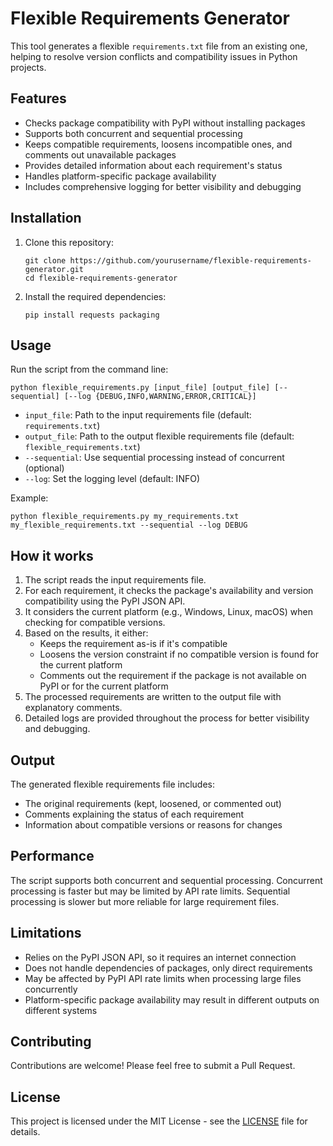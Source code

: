 # Flexible Requirements Generator

This tool generates a flexible `requirements.txt` file from an existing one, helping to resolve version conflicts and compatibility issues in Python projects.

## Features

- Checks package compatibility with PyPI without installing packages
- Supports both concurrent and sequential processing
- Keeps compatible requirements, loosens incompatible ones, and comments out unavailable packages
- Provides detailed information about each requirement's status
- Handles platform-specific package availability
- Includes comprehensive logging for better visibility and debugging

## Installation

1. Clone this repository:
   ```
   git clone https://github.com/yourusername/flexible-requirements-generator.git
   cd flexible-requirements-generator
   ```
2. Install the required dependencies:
   ```
   pip install requests packaging
   ```

## Usage

Run the script from the command line:

```
python flexible_requirements.py [input_file] [output_file] [--sequential] [--log {DEBUG,INFO,WARNING,ERROR,CRITICAL}]
```

- `input_file`: Path to the input requirements file (default: `requirements.txt`)
- `output_file`: Path to the output flexible requirements file (default: `flexible_requirements.txt`)
- `--sequential`: Use sequential processing instead of concurrent (optional)
- `--log`: Set the logging level (default: INFO)

Example:
```
python flexible_requirements.py my_requirements.txt my_flexible_requirements.txt --sequential --log DEBUG
```

## How it works

1. The script reads the input requirements file.
2. For each requirement, it checks the package's availability and version compatibility using the PyPI JSON API.
3. It considers the current platform (e.g., Windows, Linux, macOS) when checking for compatible versions.
4. Based on the results, it either:
   - Keeps the requirement as-is if it's compatible
   - Loosens the version constraint if no compatible version is found for the current platform
   - Comments out the requirement if the package is not available on PyPI or for the current platform
5. The processed requirements are written to the output file with explanatory comments.
6. Detailed logs are provided throughout the process for better visibility and debugging.

## Output

The generated flexible requirements file includes:
- The original requirements (kept, loosened, or commented out)
- Comments explaining the status of each requirement
- Information about compatible versions or reasons for changes

## Performance

The script supports both concurrent and sequential processing. Concurrent processing is faster but may be limited by API rate limits. Sequential processing is slower but more reliable for large requirement files.

## Limitations

- Relies on the PyPI JSON API, so it requires an internet connection
- Does not handle dependencies of packages, only direct requirements
- May be affected by PyPI API rate limits when processing large files concurrently
- Platform-specific package availability may result in different outputs on different systems

## Contributing

Contributions are welcome! Please feel free to submit a Pull Request.

## License

This project is licensed under the MIT License - see the [LICENSE](LICENSE) file for details.